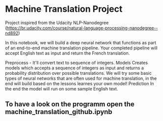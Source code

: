 # Machine Translation Project
Project inspired from the Udacity NLP-Nanodegree
(https://br.udacity.com/course/natural-language-processing-nanodegree--nd892)

In this notebook, we will build a deep neural network that functions as part of an end-to-end machine translation pipeline. Your completed pipeline will accept English text as input and return the French translation.

Preprocess - It'll convert text to sequence of integers.
Models Creates models which accepts a sequence of integers as input and returns a probability distribution over possible translations. We will try some basic types of neural networks that are often used for machine translation, in the end will build based on the lessons learnes your own model!
Prediction In the end the model will run on some sample English text.

## To have a look on the programm open the machine_translation_github.ipynb

